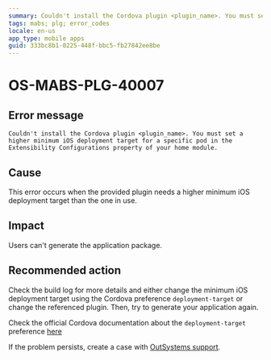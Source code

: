 ```yaml
---
summary: Couldn't install the Cordova plugin <plugin_name>. You must set a higher minimum iOS deployment target for a specific pod in the Extensibility Configurations property of your home module.
tags: mabs; plg; error_codes
locale: en-us
app_type: mobile apps
guid: 333bc8b1-0225-448f-bbc5-fb27842ee8be
---
```


# OS-MABS-PLG-40007

## Error message

`Couldn't install the Cordova plugin <plugin_name>. You must set a higher
minimum iOS deployment target for a specific pod in the Extensibility
Configurations property of your home module.`

## Cause

This error occurs when the provided plugin needs a higher minimum iOS
deployment target than the one in use.

## Impact

Users can't generate the application package.

## Recommended action

Check the build log for more details and either change the minimum iOS
deployment target using the Cordova preference `deployment-target` or change
the referenced plugin. Then, try to generate your application again.

Check the official Cordova documentation about the `deployment-target`
preference
[here](https://cordova.apache.org/docs/en/11.x/config_ref/#:~:text=deployment%2Dtarget(string))

If the problem persists, create a case with [OutSystems
support](https://www.outsystems.com/support/portal/open-support-case?ErrorCode=OS-MABS-PLG-40007).
